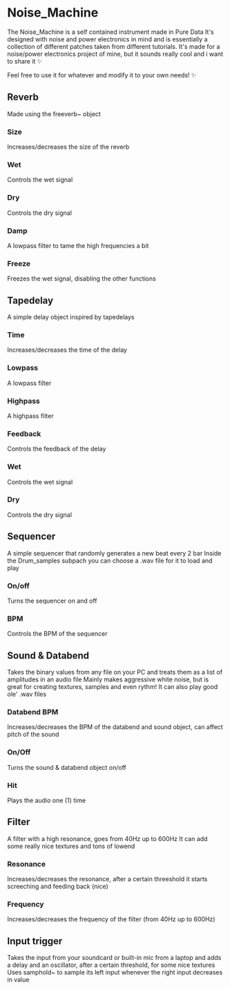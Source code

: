 # Noise_Machine
The Noise_Machine is a self contained instrument made in Pure Data
It's designed with noise and power electronics in mind and is essentially a collection of different patches taken from different tutorials.
It's made for a noise/power electronics project of mine, but it sounds really cool and i want to share it ✨

Feel free to use it for whatever and modify it to your own needs! ✨

## Reverb
Made using the freeverb~ object
### Size
Increases/decreases the size of the reverb
### Wet
Controls the wet signal
### Dry
Controls the dry signal
### Damp
A lowpass filter to tame the high frequencies a bit
### Freeze
Freezes the wet signal, disabling the other functions

## Tapedelay
A simple delay object inspired by tapedelays
### Time
Increases/decreases the time of the delay
### Lowpass
A lowpass filter
### Highpass
A highpass filter
### Feedback
Controls the feedback of the delay
### Wet
Controls the wet signal
### Dry 
Controls the dry signal

## Sequencer
A simple sequencer that randomly generates a new beat every 2 bar
Inside the Drum_samples subpach you can choose a .wav file for it to load and play 
### On/off
Turns the sequencer on and off
### BPM 
Controls the BPM of the sequencer

## Sound & Databend
Takes the binary values from any file on your PC and treats them as a list of amplitudes in an audio file
Mainly makes aggressive white noise, but is great for creating textures, samples and even rythm!
It can also play good ole' .wav files 
### Databend BPM
Increases/decreases the BPM of the databend and sound object, can affect pitch of the sound
### On/Off
Turns the sound & databend object on/off
### Hit
Plays the audio one (1) time

## Filter
A filter with a high resonance, goes from 40Hz up to 600Hz
It can add some really nice textures and tons of lowend
### Resonance
Increases/decreases the resonance, after a certain threeshold it starts screeching and feeding back (nice)
### Frequency
Increases/decreases the frequency of the filter (from 40Hz up to 600Hz)

## Input trigger
Takes the input from your soundcard or built-in mic from a laptop and adds a delay and an oscillator, after a certain threshold, for some nice textures
Uses samphold~ to sample its left input whenever the right input decreases in value 

